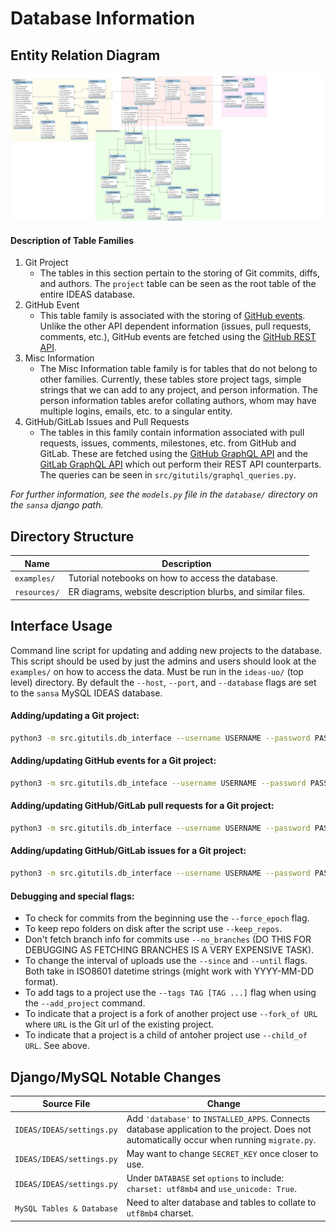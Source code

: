 # Database Information

## Entity Relation Diagram

![ERD](./resources/model.svg)

#### Description of Table Families
1) Git Project
    * The tables in this section pertain to the storing of Git commits, diffs, and authors. The `project` table can be seen as the root table of the entire IDEAS database. 
2) GitHub Event
    * This table family is associated with the storing of [GitHub events](https://docs.github.com/en/developers/webhooks-and-events/events/github-event-types). Unlike the other API dependent information (issues, pull requests, comments, etc.), GitHub events are fetched using the [GitHub REST API](https://docs.github.com/en/rest).
3) Misc Information
    * The Misc Information table family is for tables that do not belong to other families. Currently, these tables store project tags, simple strings that we can add to any project, and person information. The person information tables arefor collating authors, whom may have multiple logins, emails, etc. to a singular entity.
4) GitHub/GitLab Issues and Pull Requests
    * The tables in this family contain information associated with pull requests, issues, comments, milestones, etc. from GitHub and GitLab. These are fetched using the [GitHub GraphQL API](https://docs.github.com/en/graphql) and the [GitLab GraphQL API](https://docs.gitlab.com/ee/api/graphql/) which out perform their REST API counterparts. The queries can be seen in `src/gitutils/graphql_queries.py`.

*For further information, see the `models.py` file in the `database/` directory on the `sansa` django path.*

## Directory Structure                   

| Name          | Description                                                         |
| ------------  | ------------------------------------------------------------------- | 
| `examples/`   | Tutorial notebooks on how to access the database.                   |
| `resources/`  | ER diagrams, website description blurbs, and similar files.         |

## Interface Usage

Command line script for updating and adding new projects to the database. This script should be used by just the admins and users should look at the `examples/` on how to access the data. Must be run in the `ideas-uo/` (top level) directory. By default the `--host`, `--port`, and `--database` flags are set to the `sansa` MySQL IDEAS database.

#### Adding/updating a Git project:
```bash
python3 -m src.gitutils.db_interface --username USERNAME --password PASSWORD --add_project PROJECT_URL
```

#### Adding/updating GitHub events for a Git project:
```bash
python3 -m src.gitutils.db_inteface --username USERNAME --password PASSWORD --add_events PROJECT_URL
```

#### Adding/updating GitHub/GitLab pull requests for a Git project:
```bash
python3 -m src.gitutils.db_interface --username USERNAME --password PASSWORD --add_prs PROJECT_URL
```

#### Adding/updating GitHub/GitLab issues for a Git project:
```bash
python3 -m src.gitutils.db_interface --username USERNAME --password PASSWORD --add_issues PROJECT_URL
```

#### Debugging and special flags:

* To check for commits from the beginning use the `--force_epoch` flag.
* To keep repo folders on disk after the script use `--keep_repos`.
* Don't fetch branch info for commits use `--no_branches` (DO THIS FOR DEBUGGING AS FETCHING BRANCHES IS A VERY EXPENSIVE TASK).
* To change the interval of uploads use the `--since` and `--until` flags. Both take in ISO8601 datetime strings (might work with YYYY-MM-DD format).
* To add tags to a project use the `--tags TAG [TAG ...]` flag when using the `--add_project` command.
* To indicate that a project is a fork of another project use `--fork_of URL` where `URL` is the Git url of the existing project. 
* To indicate that a project is a child of antoher project use `--child_of URL`. See above.

## Django/MySQL Notable Changes

| Source File               | Change                                                               |
| ------------------------- | ------------------------------------------------------------------------------------------------------------------------------------------- |
| `IDEAS/IDEAS/settings.py` | Add `'database'` to `INSTALLED_APPS`. Connects database application to the project. Does not automatically occur when running `migrate.py`. |
| `IDEAS/IDEAS/settings.py` | May want to change `SECRET_KEY` once closer to use.                                                                                         |
| `IDEAS/IDEAS/settings.py` | Under `DATABASE` set `options` to include: `charset: utf8mb4` and `use_unicode: True`.                                                      |
| `MySQL Tables & Database` | Need to alter database and tables to collate to `utf8mb4` charset.                                                                          |
